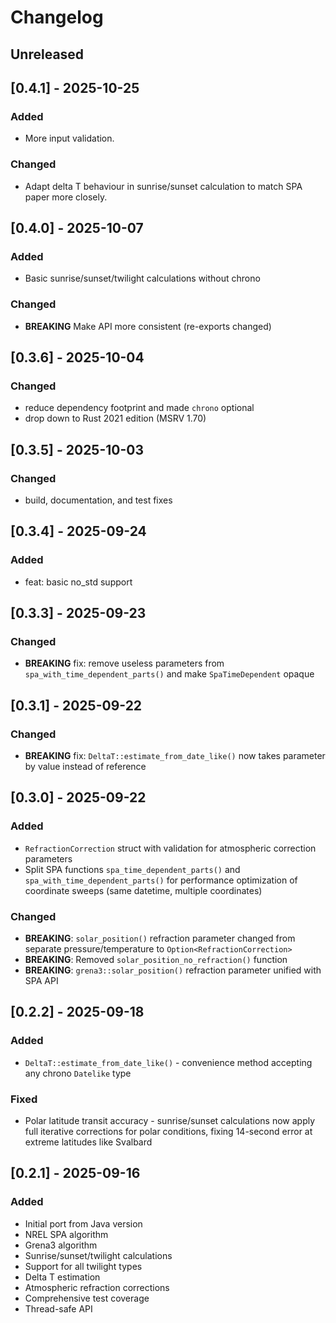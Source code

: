 # Changelog

## Unreleased

## [0.4.1] - 2025-10-25

### Added

- More input validation.

### Changed

- Adapt delta T behaviour in sunrise/sunset calculation to match SPA paper more closely.

## [0.4.0] - 2025-10-07

### Added

- Basic sunrise/sunset/twilight calculations without chrono

### Changed

- **BREAKING** Make API more consistent (re-exports changed)

## [0.3.6] - 2025-10-04

### Changed

- reduce dependency footprint and made `chrono` optional
- drop down to Rust 2021 edition (MSRV 1.70)

## [0.3.5] - 2025-10-03

### Changed

- build, documentation, and test fixes

## [0.3.4] - 2025-09-24

### Added

- feat: basic no_std support

## [0.3.3] - 2025-09-23

### Changed

- **BREAKING** fix: remove useless parameters from `spa_with_time_dependent_parts()` and make `SpaTimeDependent` opaque

## [0.3.1] - 2025-09-22

### Changed

- **BREAKING** fix: `DeltaT::estimate_from_date_like()` now takes parameter by value instead of reference

## [0.3.0] - 2025-09-22

### Added

- `RefractionCorrection` struct with validation for atmospheric correction parameters
- Split SPA functions `spa_time_dependent_parts()` and `spa_with_time_dependent_parts()` for performance optimization of coordinate sweeps (same datetime, multiple coordinates)

### Changed

- **BREAKING**: `solar_position()` refraction parameter changed from separate pressure/temperature to `Option<RefractionCorrection>`
- **BREAKING**: Removed `solar_position_no_refraction()` function
- **BREAKING**: `grena3::solar_position()` refraction parameter unified with SPA API

## [0.2.2] - 2025-09-18

### Added

- `DeltaT::estimate_from_date_like()` - convenience method accepting any chrono `Datelike` type

### Fixed

- Polar latitude transit accuracy - sunrise/sunset calculations now apply full iterative corrections for polar conditions, fixing 14-second error at extreme latitudes like Svalbard

## [0.2.1] - 2025-09-16

### Added

- Initial port from Java version
- NREL SPA algorithm
- Grena3 algorithm
- Sunrise/sunset/twilight calculations
- Support for all twilight types
- Delta T estimation
- Atmospheric refraction corrections
- Comprehensive test coverage
- Thread-safe API
